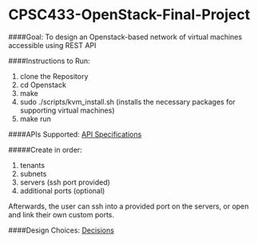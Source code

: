 # CPSC433-OpenStack-Final-Project

####Goal: To design an Openstack-based network of virtual machines accessible using REST API

####Instructions to Run:
1. clone the Repository
2. cd Openstack
2. make
3. sudo ./scripts/kvm_install.sh  (installs the necessary packages for supporting virtual machines)
4. make run

####APIs Supported: [API Specifications](https://github.com/taishi8117/CPSC433-OpenStack-Final-Project/blob/master/OpenStack/APIDescription.txt)

#####Create in order:
1. tenants
2. subnets
3. servers (ssh port provided)
4. additional ports (optional)

Afterwards, the user can ssh into a provided port on the servers, or open and link their own custom ports. 

####Design Choices: [Decisions](https://github.com/taishi8117/CPSC433-OpenStack-Final-Project/blob/master/design.txt)

